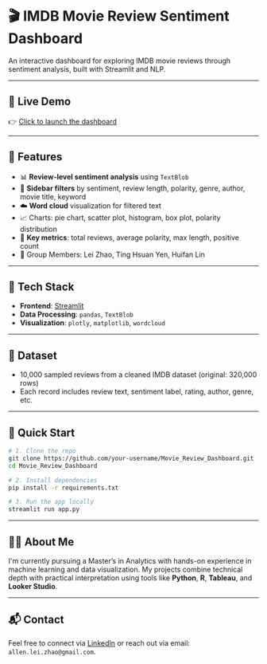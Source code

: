 # 🎬 IMDB Movie Review Sentiment Dashboard

An interactive dashboard for exploring IMDB movie reviews through sentiment analysis, built with Streamlit and NLP.

---

## 🔗 Live Demo

👉 [Click to launch the dashboard](https://moviereviewdashboard.streamlit.app/)

---

## 📌 Features

- 📊 **Review-level sentiment analysis** using `TextBlob`
- 🔎 **Sidebar filters** by sentiment, review length, polarity, genre, author, movie title, keyword
- ☁️ **Word cloud** visualization for filtered text
- 📈 Charts: pie chart, scatter plot, histogram, box plot, polarity distribution
- 📌 **Key metrics**: total reviews, average polarity, max length, positive count
- 👥 Group Members: Lei Zhao, Ting Hsuan Yen, Huifan Lin

---

## 🧠 Tech Stack

- **Frontend**: [Streamlit](https://streamlit.io/)
- **Data Processing**: `pandas`, `TextBlob`
- **Visualization**: `plotly`, `matplotlib`, `wordcloud`

---

## 📂 Dataset

- 10,000 sampled reviews from a cleaned IMDB dataset (original: 320,000 rows)
- Each record includes review text, sentiment label, rating, author, genre, etc.

---

## 🚀 Quick Start

```bash
# 1. Clone the repo
git clone https://github.com/your-username/Movie_Review_Dashboard.git
cd Movie_Review_Dashboard

# 2. Install dependencies
pip install -r requirements.txt

# 3. Run the app locally
streamlit run app.py
```
---

## 🙋‍♂️ About Me

I'm currently pursuing a Master’s in Analytics with hands-on experience in machine learning and data visualization. My projects combine technical depth with practical interpretation using tools like **Python**, **R**, **Tableau**, and **Looker Studio**.

---

## 📬 Contact

Feel free to connect via [LinkedIn](https://www.linkedin.com/in/allen-lei-zhao/) or reach out via email: `allen.lei.zhao@gmail.com`.